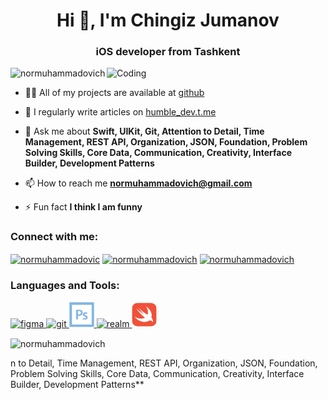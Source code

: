 <h1 align="center">Hi 👋, I'm Chingiz Jumanov</h1>
<h3 align="center">iOS developer from Tashkent</h3>
<img  align="right" alt="Coding" width="350" src="https://cdn.dribbble.com/users/1162077/screenshots/3848914/programmer.gif">
<p align="left"> <img src="https://komarev.com/ghpvc/?username=normuhammadovich&label=Profile%20views&color=0e75b6&style=flat" alt="normuhammadovich" /> </p>

- 👨‍💻 All of my projects are available at [github](https://github.com/normuhammadovich)

- 📝 I regularly write articles on [humble_dev.t.me](https://humble_dev.t.me)

- 💬 Ask me about **Swift, UIKit, Git, Attention to Detail, Time Management, REST API, Organization, JSON, Foundation, Problem Solving Skills, Core Data, Communication, Creativity, Interface Builder, Development Patterns**

- 📫 How to reach me **normuhammadovich@gmail.com**

- ⚡ Fun fact **I think I am funny**

<h3 align="left">Connect with me:</h3>
<p align="left">
<a href="https://twitter.com/normuhammadovic" target="blank"><img align="center" src="https://raw.githubusercontent.com/rahuldkjain/github-profile-readme-generator/master/src/images/icons/Social/twitter.svg" alt="normuhammadovic" height="30" width="40" /></a>
<a href="https://linkedin.com/in/normuhammadovich" target="blank"><img align="center" src="https://raw.githubusercontent.com/rahuldkjain/github-profile-readme-generator/master/src/images/icons/Social/linked-in-alt.svg" alt="normuhammadovich" height="30" width="40" /></a>
<a href="https://instagram.com/normuhammadovich" target="blank"><img align="center" src="https://raw.githubusercontent.com/rahuldkjain/github-profile-readme-generator/master/src/images/icons/Social/instagram.svg" alt="normuhammadovich" height="30" width="40" /></a>
</p>

<h3 align="left">Languages and Tools:</h3>
</a> <a href="https://www.figma.com/" target="_blank" rel="noreferrer"> <img src="https://www.vectorlogo.zone/logos/figma/figma-icon.svg" alt="figma" width="40" height="40"/> </a> <a href="https://git-scm.com/" target="_blank" rel="noreferrer"> <img src="https://www.vectorlogo.zone/logos/git-scm/git-scm-icon.svg" alt="git" width="40" height="40"/> </a> <a href="https://www.photoshop.com/en" target="_blank" rel="noreferrer"> <img src="https://raw.githubusercontent.com/devicons/devicon/master/icons/photoshop/photoshop-line.svg" alt="photoshop" width="40" height="40"/> </a> <a href="https://realm.io/" target="_blank" rel="noreferrer"> <img src="https://raw.githubusercontent.com/bestofjs/bestofjs-webui/8665e8c267a0215f3159df28b33c365198101df5/public/logos/realm.svg" alt="realm" width="40" height="40"/> </a> <a href="https://developer.apple.com/swift/" target="_blank" rel="noreferrer"> <img src="https://raw.githubusercontent.com/devicons/devicon/master/icons/swift/swift-original.svg" alt="swift" width="40" height="40"/> </a> </p>

<p><img align="center" src="https://github-readme-stats.vercel.app/api/top-langs?username=normuhammadovich&show_icons=true&locale=en&layout=compact" alt="normuhammadovich" /></p>
n to Detail, Time Management, REST API, Organization, JSON, Foundation, Problem Solving Skills, Core Data, Communication, Creativity, Interface Builder, Development Patterns**

